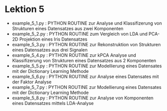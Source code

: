 # Lektion 5

- example_5_1.py : PYTHON ROUTINE zur Analyse und Klassifizerung von Strukturen eines Datensatzes aus zwei Komponenten
- example_5_2.py : PYTHON ROUTINE zum Vergleich von LDA und PCA-2D Projektion eines Iris Datensatzes
- example_5_3.py : PYTHON ROUTINE zur Rekonstruktion von Strukturen eines Datensatzes aus drei Signalen
- example_5_4.py : PYTHON ROUTINE zur kPCA Analyse und Klassifizerung von Strukturen eines Datensatzes aus 2 Komponenten
- example_5_5.py : PYTHON ROUTINE zur Modellierung eines Datensates mit der Dictionary Learning Methode
- example_5_6.py : PYTHON ROUTINE zur Analyse eines Datensates mit der Faktor Analyse
- example_5_7.py : PYTHON ROUTINE zur Modellierung eines Datensates mit der Dictionary Learning Methode
- example_5_8.py : PYTHON ROUTINE zur Analyse von Komponenten eines Datensatzes mittels LDA-Analyse
